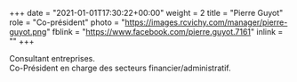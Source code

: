 +++
date = "2021-01-01T17:30:22+00:00"
weight = 2
title = "Pierre Guyot"
role = "Co-président"
photo = "https://images.rcvichy.com/manager/pierre-guyot.png"
fblink = "https://www.facebook.com/pierre.guyot.7161"
inlink = ""
+++

Consultant entreprises.  
Co-Président en charge des secteurs financier/administratif.
